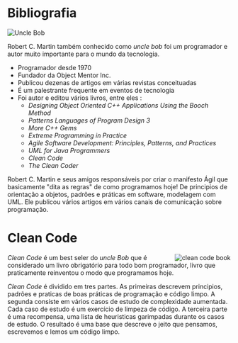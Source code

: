 # Bibliografia 
![Uncle Bob](https://miro.medium.com/max/400/1*LSm5OJ0pUsfmCo8hLkvjLA.png)

Robert C. Martin também conhecido como *uncle bob* foi um programador e autor muito importante para o mundo da tecnologia.

- Programador desde 1970
- Fundador da  Object Mentor Inc.
- Publicou dezenas de artigos em várias revistas conceituadas 
- É um palestrante frequente em eventos de tecnologia 
- Foi autor e editou vários livros, entre eles : 
	- *Designing Object Oriented C++ Applications Using the Booch Method*
	- *Patterns Languages of Program Design 3*
	- *More C++ Gems*
	- *Extreme Programming in Practice*
	- *Agile Software Development: Principles, Patterns, and Practices*
	- *UML for Java Programmers*
	- *Clean Code*
	- *The Clean Coder*

Robert C. Martin e seus amigos responsáveis por criar o manifesto Ágil que basicamente "dita as regras" de como programamos hoje! De principios de orientação a objetos, padrões e práticas em software, modelagem com UML. Ele publicou vários artigos em vários canais de comunicação sobre programação. 


# Clean Code 
<img src="https://i.gr-assets.com/images/S/compressed.photo.goodreads.com/books/1436202607l/3735293._SX318_.jpg" alt="clean code book" align="right">

*Clean Code* é um best seler do *uncle Bob* que é considerado um livro obrigatório para todo bom programador, livro que praticamente reinventou o modo que programamos hoje. 

*Clean Code*  é dividido em tres partes. As primeiras descrevem principios, padrões e praticas de boas práticas de programação e código limpo. A segunda consiste em vários casos de estudo de complexidade aumentada. Cada caso de estudo é um exercício de limpeza de código. A terceira parte é uma recompensa, uma lista de heuristicas garimpadas durante os casos de estudo. O resultado é uma base que descreve o jeito que pensamos, escrevemos e lemos um código limpo.
